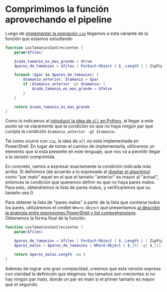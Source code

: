 # Comprimimos la función aprovechando el pipeline
Luego de [implementar la operación `zip`](./zip.md) llegamos a esta variante de la función que estamos estudiando
``` powershell
function LosTamaniosSonCrecientes {
    param($files)

    $cada_tamanio_es_mas_grande = $true
    $pares_de_tamanios = $files | ForEach-Object { $_.Length } | ZipPipe

    foreach ($par in $pares_de_tamanios) {
        $tamanio_anterior, $tamanio = $par
        if ($tamanio_anterior -gt $tamanio) {
            $cada_tamanio_es_mas_grande = $false
        }
    }

    return $cada_tamanio_es_mas_grande
}
```

Como lo indicamos al [introducir la idea de `all` en Python](../algoritmia-python/all.md), al llegar a este punto se ve claramente que la condición es que no haya ningún par que cumpla la condición `$tamanio_anterior -gt $tamanio`.

Tal como ocurre con `zip`, la idea de `all` no está implementada en PowerShell. En lugar de tomar el camino de implementarla, utilicemos un elemento que sí está presente en este lenguaje, que nos va a permitir llegar a la versión comprimida.  

En concreto, vamos a expresar exactamente la condición indicada más arriba. Si definimos (de acuerdo a lo expresado al [diseñar el algoritmo](../resolvamos/algoritmo.md)) como "par malo" aquel en el que el tamaño "anterior" es mayor al "actual", entonces la condición que queremos definir es que no haya pares malos. 
Para esto, obtendremos la lista de pares malos, y verificaremos que su tamaño sea 0. 

Para obtener la lista de "pares malos" a partir de la lista que contiene todos los pares, utilizaremos el cmdlet `Where-Object` que presentamos [al describir la analogía entre expresiones PowerShell y list comprehensions](./pipelines-intro.md).  
Obtenemos la forma final de la función.
``` powershell
function LosTamaniosSonCrecientes {
    param($files)

    $pares_de_tamanios = $files | ForEach-Object { $_.Length } | ZipPipe
    $pares_malos = $pares_de_tamanios | Where-Object { $_[0] -gt $_[1] }

    return $pares_malos.Length -eq 0
}
```
Además de lograr una gran compacidad, creemos que esta versión expresa con claridad la definición que elegimos: los tamaños son crecientes si no hay ningún par malo, donde un par es malo si el primer tamaño es mayor que el segundo.

